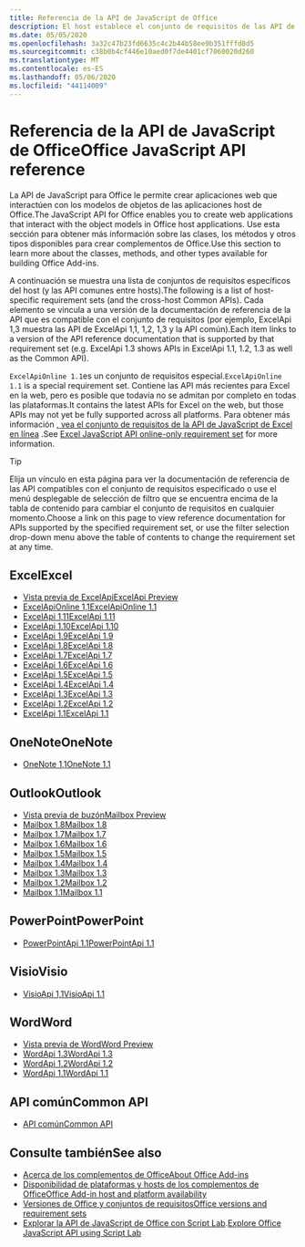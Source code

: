 ```yaml
---
title: Referencia de la API de JavaScript de Office
description: El host establece el conjunto de requisitos de las API de JavaScript de Office.
ms.date: 05/05/2020
ms.openlocfilehash: 3a32c47b23fd6635c4c2b44b58ee9b351fffd8d5
ms.sourcegitcommit: c38b0b4cf446e10aed0f7de4401cf7060020d260
ms.translationtype: MT
ms.contentlocale: es-ES
ms.lasthandoff: 05/06/2020
ms.locfileid: "44114009"
---
```

# <a name="office-javascript-api-reference"></a><span data-ttu-id="02bd5-103">Referencia de la API de JavaScript de Office</span><span class="sxs-lookup"><span data-stu-id="02bd5-103">Office JavaScript API reference</span></span>

<span data-ttu-id="02bd5-104">La API de JavaScript para Office le permite crear aplicaciones web que interactúen con los modelos de objetos de las aplicaciones host de Office.</span><span class="sxs-lookup"><span data-stu-id="02bd5-104">The JavaScript API for Office enables you to create web applications that interact with the object models in Office host applications.</span></span> <span data-ttu-id="02bd5-105">Use esta sección para obtener más información sobre las clases, los métodos y otros tipos disponibles para crear complementos de Office.</span><span class="sxs-lookup"><span data-stu-id="02bd5-105">Use this section to learn more about the classes, methods, and other types available for building Office Add-ins.</span></span>

<span data-ttu-id="02bd5-106">A continuación se muestra una lista de conjuntos de requisitos específicos del host (y las API comunes entre hosts).</span><span class="sxs-lookup"><span data-stu-id="02bd5-106">The following is a list of host-specific requirement sets (and the cross-host Common APIs).</span></span> <span data-ttu-id="02bd5-107">Cada elemento se vincula a una versión de la documentación de referencia de la API que es compatible con el conjunto de requisitos (por ejemplo, ExcelApi 1,3 muestra las API de ExcelApi 1,1, 1,2, 1,3 y la API común).</span><span class="sxs-lookup"><span data-stu-id="02bd5-107">Each item links to a version of the API reference documentation that is supported by that requirement set (e.g. ExcelApi 1.3 shows APIs in ExcelApi 1.1, 1.2, 1.3 as well as the Common API).</span></span>

<span data-ttu-id="02bd5-108">`ExcelApiOnline 1.1`es un conjunto de requisitos especial.</span><span class="sxs-lookup"><span data-stu-id="02bd5-108">`ExcelApiOnline 1.1` is a special requirement set.</span></span> <span data-ttu-id="02bd5-109">Contiene las API más recientes para Excel en la web, pero es posible que todavía no se admitan por completo en todas las plataformas.</span><span class="sxs-lookup"><span data-stu-id="02bd5-109">It contains the latest APIs for Excel on the web, but those APIs may not yet be fully supported across all platforms.</span></span> <span data-ttu-id="02bd5-110">Para obtener más información [, vea el conjunto de requisitos de la API de JavaScript de Excel en línea](/office/dev/add-ins/reference/requirement-sets/excel-api-online-requirement-set) .</span><span class="sxs-lookup"><span data-stu-id="02bd5-110">See [Excel JavaScript API online-only requirement set](/office/dev/add-ins/reference/requirement-sets/excel-api-online-requirement-set) for more information.</span></span>

> [!TIP]
> <span data-ttu-id="02bd5-111">Elija un vínculo en esta página para ver la documentación de referencia de las API compatibles con el conjunto de requisitos especificado o use el menú desplegable de selección de filtro que se encuentra encima de la tabla de contenido para cambiar el conjunto de requisitos en cualquier momento.</span><span class="sxs-lookup"><span data-stu-id="02bd5-111">Choose a link on this page to view reference documentation for APIs supported by the specified requirement set, or use the filter selection drop-down menu above the table of contents to change the requirement set at any time.</span></span>

## <a name="excel"></a><span data-ttu-id="02bd5-112">Excel</span><span class="sxs-lookup"><span data-stu-id="02bd5-112">Excel</span></span>

- [<span data-ttu-id="02bd5-113">Vista previa de ExcelApi</span><span class="sxs-lookup"><span data-stu-id="02bd5-113">ExcelApi Preview</span></span>](/javascript/api/excel?view=excel-js-preview)
- [<span data-ttu-id="02bd5-114">ExcelApiOnline 1,1</span><span class="sxs-lookup"><span data-stu-id="02bd5-114">ExcelApiOnline 1.1</span></span>](/javascript/api/excel?view=excel-js-online)
- [<span data-ttu-id="02bd5-115">ExcelApi 1,11</span><span class="sxs-lookup"><span data-stu-id="02bd5-115">ExcelApi 1.11</span></span>](/javascript/api/excel?view=excel-js-1.11)
- [<span data-ttu-id="02bd5-116">ExcelApi 1.10</span><span class="sxs-lookup"><span data-stu-id="02bd5-116">ExcelApi 1.10</span></span>](/javascript/api/excel?view=excel-js-1.10)
- [<span data-ttu-id="02bd5-117">ExcelApi 1.9</span><span class="sxs-lookup"><span data-stu-id="02bd5-117">ExcelApi 1.9</span></span>](/javascript/api/excel?view=excel-js-1.9)
- [<span data-ttu-id="02bd5-118">ExcelApi 1.8</span><span class="sxs-lookup"><span data-stu-id="02bd5-118">ExcelApi 1.8</span></span>](/javascript/api/excel?view=excel-js-1.8)
- [<span data-ttu-id="02bd5-119">ExcelApi 1.7</span><span class="sxs-lookup"><span data-stu-id="02bd5-119">ExcelApi 1.7</span></span>](/javascript/api/excel?view=excel-js-1.7)
- [<span data-ttu-id="02bd5-120">ExcelApi 1.6</span><span class="sxs-lookup"><span data-stu-id="02bd5-120">ExcelApi 1.6</span></span>](/javascript/api/excel?view=excel-js-1.6)
- [<span data-ttu-id="02bd5-121">ExcelApi 1.5</span><span class="sxs-lookup"><span data-stu-id="02bd5-121">ExcelApi 1.5</span></span>](/javascript/api/excel?view=excel-js-1.5)
- [<span data-ttu-id="02bd5-122">ExcelApi 1.4</span><span class="sxs-lookup"><span data-stu-id="02bd5-122">ExcelApi 1.4</span></span>](/javascript/api/excel?view=excel-js-1.4)
- [<span data-ttu-id="02bd5-123">ExcelApi 1.3</span><span class="sxs-lookup"><span data-stu-id="02bd5-123">ExcelApi 1.3</span></span>](/javascript/api/excel?view=excel-js-1.3)
- [<span data-ttu-id="02bd5-124">ExcelApi 1.2</span><span class="sxs-lookup"><span data-stu-id="02bd5-124">ExcelApi 1.2</span></span>](/javascript/api/excel?view=excel-js-1.2)
- [<span data-ttu-id="02bd5-125">ExcelApi 1.1</span><span class="sxs-lookup"><span data-stu-id="02bd5-125">ExcelApi 1.1</span></span>](/javascript/api/excel?view=excel-js-1.1)

## <a name="onenote"></a><span data-ttu-id="02bd5-126">OneNote</span><span class="sxs-lookup"><span data-stu-id="02bd5-126">OneNote</span></span>

- [<span data-ttu-id="02bd5-127">OneNote 1,1</span><span class="sxs-lookup"><span data-stu-id="02bd5-127">OneNote 1.1</span></span>](/javascript/api/onenote?view=onenote-js-1.1)

## <a name="outlook"></a><span data-ttu-id="02bd5-128">Outlook</span><span class="sxs-lookup"><span data-stu-id="02bd5-128">Outlook</span></span>

- [<span data-ttu-id="02bd5-129">Vista previa de buzón</span><span class="sxs-lookup"><span data-stu-id="02bd5-129">Mailbox Preview</span></span>](/javascript/api/outlook?view=outlook-js-preview)
- [<span data-ttu-id="02bd5-130">Mailbox 1.8</span><span class="sxs-lookup"><span data-stu-id="02bd5-130">Mailbox 1.8</span></span>](/javascript/api/outlook?view=outlook-js-1.8)
- [<span data-ttu-id="02bd5-131">Mailbox 1.7</span><span class="sxs-lookup"><span data-stu-id="02bd5-131">Mailbox 1.7</span></span>](/javascript/api/outlook?view=outlook-js-1.7)
- [<span data-ttu-id="02bd5-132">Mailbox 1.6</span><span class="sxs-lookup"><span data-stu-id="02bd5-132">Mailbox 1.6</span></span>](/javascript/api/outlook?view=outlook-js-1.6)
- [<span data-ttu-id="02bd5-133">Mailbox 1.5</span><span class="sxs-lookup"><span data-stu-id="02bd5-133">Mailbox 1.5</span></span>](/javascript/api/outlook?view=outlook-js-1.5)
- [<span data-ttu-id="02bd5-134">Mailbox 1.4</span><span class="sxs-lookup"><span data-stu-id="02bd5-134">Mailbox 1.4</span></span>](/javascript/api/outlook?view=outlook-js-1.4)
- [<span data-ttu-id="02bd5-135">Mailbox 1.3</span><span class="sxs-lookup"><span data-stu-id="02bd5-135">Mailbox 1.3</span></span>](/javascript/api/outlook?view=outlook-js-1.3)
- [<span data-ttu-id="02bd5-136">Mailbox 1.2</span><span class="sxs-lookup"><span data-stu-id="02bd5-136">Mailbox 1.2</span></span>](/javascript/api/outlook?view=outlook-js-1.2)
- [<span data-ttu-id="02bd5-137">Mailbox 1.1</span><span class="sxs-lookup"><span data-stu-id="02bd5-137">Mailbox 1.1</span></span>](/javascript/api/outlook?view=outlook-js-1.1)

## <a name="powerpoint"></a><span data-ttu-id="02bd5-138">PowerPoint</span><span class="sxs-lookup"><span data-stu-id="02bd5-138">PowerPoint</span></span>

- [<span data-ttu-id="02bd5-139">PowerPointApi 1.1</span><span class="sxs-lookup"><span data-stu-id="02bd5-139">PowerPointApi 1.1</span></span>](/javascript/api/powerpoint?view=powerpoint-js-1.1)

## <a name="visio"></a><span data-ttu-id="02bd5-140">Visio</span><span class="sxs-lookup"><span data-stu-id="02bd5-140">Visio</span></span>

- [<span data-ttu-id="02bd5-141">VisioApi 1,1</span><span class="sxs-lookup"><span data-stu-id="02bd5-141">VisioApi 1.1</span></span>](/javascript/api/visio?view=visio-js-1.1)

## <a name="word"></a><span data-ttu-id="02bd5-142">Word</span><span class="sxs-lookup"><span data-stu-id="02bd5-142">Word</span></span>

- [<span data-ttu-id="02bd5-143">Vista previa de Word</span><span class="sxs-lookup"><span data-stu-id="02bd5-143">Word Preview</span></span>](/javascript/api/word?view=word-js-preview)
- [<span data-ttu-id="02bd5-144">WordApi 1.3</span><span class="sxs-lookup"><span data-stu-id="02bd5-144">WordApi 1.3</span></span>](/javascript/api/word?view=word-js-1.3)
- [<span data-ttu-id="02bd5-145">WordApi 1.2</span><span class="sxs-lookup"><span data-stu-id="02bd5-145">WordApi 1.2</span></span>](/javascript/api/word?view=word-js-1.2)
- [<span data-ttu-id="02bd5-146">WordApi 1.1</span><span class="sxs-lookup"><span data-stu-id="02bd5-146">WordApi 1.1</span></span>](/javascript/api/word?view=word-js-1.1)

## <a name="common-api"></a><span data-ttu-id="02bd5-147">API común</span><span class="sxs-lookup"><span data-stu-id="02bd5-147">Common API</span></span>

- [<span data-ttu-id="02bd5-148">API común</span><span class="sxs-lookup"><span data-stu-id="02bd5-148">Common API</span></span>](/javascript/api/office?view=common-js)

## <a name="see-also"></a><span data-ttu-id="02bd5-149">Consulte también</span><span class="sxs-lookup"><span data-stu-id="02bd5-149">See also</span></span>

- [<span data-ttu-id="02bd5-150">Acerca de los complementos de Office</span><span class="sxs-lookup"><span data-stu-id="02bd5-150">About Office Add-ins</span></span>](/office/dev/add-ins/overview)
- [<span data-ttu-id="02bd5-151">Disponibilidad de plataformas y hosts de los complementos de Office</span><span class="sxs-lookup"><span data-stu-id="02bd5-151">Office Add-in host and platform availability</span></span>](/office/dev/add-ins/overview/office-add-in-availability)
- [<span data-ttu-id="02bd5-152">Versiones de Office y conjuntos de requisitos</span><span class="sxs-lookup"><span data-stu-id="02bd5-152">Office versions and requirement sets</span></span>](/office/dev/add-ins/develop/office-versions-and-requirement-sets)
- <span data-ttu-id="02bd5-153">[Explorar la API de JavaScript de Office con Script Lab](/office/dev/add-ins/overview/explore-with-script-lab).</span><span class="sxs-lookup"><span data-stu-id="02bd5-153">[Explore Office JavaScript API using Script Lab](/office/dev/add-ins/overview/explore-with-script-lab)</span></span>
